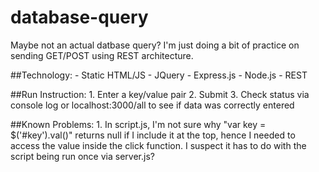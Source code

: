 # database-query

Maybe not an actual datbase query? I'm just doing a bit of practice on sending GET/POST using REST architecture.

##Technology: 
	- Static HTML/JS 
	- JQuery
	- Express.js
	- Node.js
	- REST

##Run Instruction:
	1. Enter a key/value pair
	2. Submit
	3. Check status via console log or localhost:3000/all to see if data was correctly entered 

##Known Problems:
	1. In script.js, I'm not sure why "var key = $('#key').val()" returns null if I include it at the top, hence I needed to access the value inside the click function. I suspect it has to do with the script being run once via server.js? 